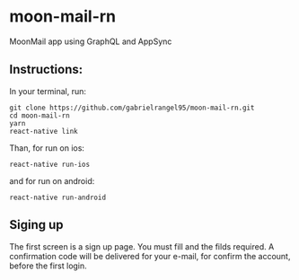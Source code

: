 # moon-mail-rn
MoonMail app using GraphQL and AppSync

## Instructions:
In your terminal, run: 
```
git clone https://github.com/gabrielrangel95/moon-mail-rn.git
cd moon-mail-rn
yarn
react-native link
```

Than, for run on ios:
```
react-native run-ios
```

and for run on android:
```
react-native run-android
```


## Siging up
The first screen is a sign up page. You must fill and the filds required.
A confirmation code will be delivered for your e-mail, for confirm the account, before the first login.
